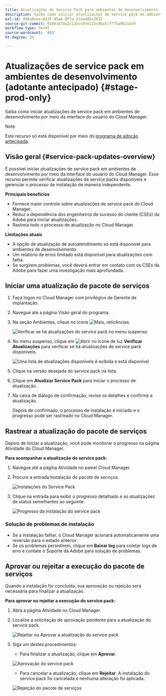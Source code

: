```yaml
---
title: Atualizações de Service Pack para ambientes de desenvolvimento - Adoção antecipada
description: Saiba como iniciar atualizações de service pack em ambientes de desenvolvimento por meio da interface do usuário do Cloud Manager.
exl-id: 996a8eee-843f-45a6-8f7a-31ea405c2b32
source-git-commit: 91691878a2c135cc9fe123c06afcf775a962a2e0
workflow-type: tm+mt
source-wordcount: '453'
ht-degree: 2%

---
```


# Atualizações de service pack em ambientes de desenvolvimento (adotante antecipado) {#stage-prod-only}

Saiba como iniciar atualizações de service pack em ambientes de desenvolvimento por meio da interface do usuário do Cloud Manager.

>[!NOTE]
>
>Este recurso só está disponível por meio do [programa de adoção antecipada](/help/release-notes/current.md#early-adoption).

## Visão geral {#service-pack-updates-overview}

É possível iniciar atualizações de service pack em ambientes de desenvolvimento por meio da interface do usuário do Cloud Manager. Esse recurso permite verificar atualizações de service packs disponíveis e gerenciar o processo de instalação de maneira independente.

**Principais benefícios**

* Fornece maior controle sobre atualizações de service pack do Cloud Manager.
* Reduz a dependência dos engenheiros de sucesso do cliente (CSEs) da Adobe para iniciar atualizações.
* Rastreia todo o processo de atualização no Cloud Manager.

**Limitações atuais**

* A opção de atualização de autoatendimento só está disponível para ambientes de desenvolvimento.
* Um relatório de erros limitado está disponível para atualizações com falha.
* Se surgirem problemas, você deverá entrar em contato com os CSEs da Adobe para fazer uma investigação mais aprofundada.

## Iniciar uma atualização de pacote de serviços

1. Faça logon no Cloud Manager com privilégios de Gerente de implantação.
1. Navegue até a página Visão geral do programa.
1. Na seção Ambientes, clique no ícone ![Mais, reticências](https://spectrum.adobe.com/static/icons/workflow_18/Smock_More_18_N.svg).

   ![Verificar se há atualizações do service pack no menu suspenso](/help/using/assets/service-pack-check-for-updates.png)

1. No menu suspenso, clique em ![Abrir no ícone de luz](https://spectrum.adobe.com/static/icons/workflow_18/Smock_OpenInLight_18_N.svg) **Verificar Atualizações** para verificar se há atualizações de service pack disponíveis.

   ![Uma lista de atualizações disponíveis é exibida e está disponível](/help/using/assets/service-pack-versions.png)

1. Clique na versão desejada do service pack na lista.
1. Clique em **Atualizar Service Pack** para iniciar o processo de atualização.
1. Na caixa de diálogo de confirmação, revise os detalhes e confirme a atualização.

   Depois de confirmado, o processo de instalação é iniciado e o progresso pode ser rastreado no Cloud Manager.

## Rastrear a atualização do pacote de serviços

Depois de iniciar a atualização, você pode monitorar o progresso na página Atividade do Cloud Manager.

**Para acompanhar a atualização do service pack:**

1. Navegue até a página Atividade no painel Cloud Manager.
1. Procure a entrada Instalação do pacote de serviços.

   ![Instalações do Service Pack](/help/using/assets/service-pack-installation.png)

1. Clique na entrada para exibir o progresso detalhado e as atualizações de status semelhantes ao seguinte:

   ![Progresso da instalação do service pack](/help/using/assets/service-pack-progression.png)

### Solução de problemas de instalação

* Se a instalação falhar, o Cloud Manager acionará automaticamente uma reversão para o estado anterior.
* Se os problemas persistirem, clique em **Baixar log** para coletar logs de erro e contate o Suporte da Adobe para solução de problemas.

## Aprovar ou rejeitar a execução do pacote de serviços

Quando a instalação for concluída, sua aprovação ou rejeição será necessária para finalizar a atualização.

**Para aprovar ou rejeitar a execução do service pack:**

1. Abra a página Atividade no Cloud Manager.
1. Localize a solicitação de aprovação pendente para a atualização do service pack.

   ![Rejeitar ou Aprovar a atualização do service pack](/help/using/assets/service-pack-reject-approve.png)

1. Siga um destes procedimentos:

   * Para finalizar a atualização, clique em **Aprovar**.

   ![Aprovação do service pack](/help/using/assets/service-pack-approve.png)

   * Para cancelar a atualização, clique em **Rejeitar**.
A instalação do service pack foi cancelada e nenhuma alteração foi aplicada.

   ![Rejeição do pacote de serviços](/help/using/assets/service-pack-reject.png)
